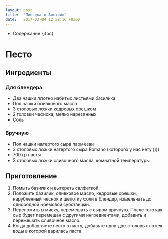 ```yaml
---
layout: post
title:  "Поездка в Австрию"
date:   2017-03-04 12:58:16 +0300
---
```


* Содержание
{:toc}

# Песто
## Ингредиенты
### Для блендера
* Два чашки плотно набитых листьями базилика
* Пол чашки оливкового масла
* 3 столовых ложки кедровых орешком
* 2 головки чеснока, мелко нарезанных
* Соль
### Вручную
* Пол чашки натертого сыра пармезан
* 2 столовых ложки натертого сыра Romano (которого у нас нету ))))
* 700 гр пасты
* 3 столовых ложки сливочного масла, комнатной температуры
## Приготовление
1. Помыть базилик и вытереть салфеткой.
2. Положить базилик, оливковое масло, кедровые орешки, нарубленный чеснок
и шепотку соли в блендер, измельчать до однородной кремовой субстанции.
3. Переложить в миску, перемешать с сыром вручную. После того как сыр будет
перемешан с другими ингредиентами, добавить и перемешать сливочное масло.
4. Когда добавляете песто в пасту, добавьте одну-две столовых ложек воды
в которой варилась паста.
